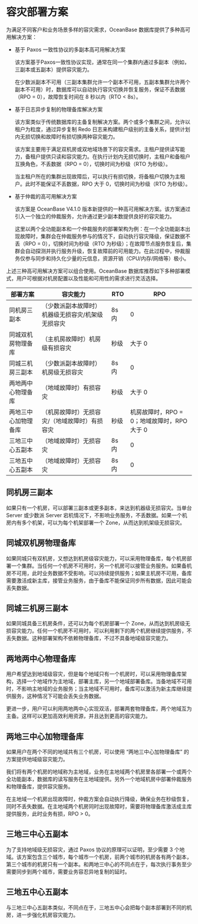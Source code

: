 # 容灾部署方案

为满足不同客户和业务场景多样的容灾需求，OceanBase 数据库提供了多种高可用解决方案：

* 基于 Paxos 一致性协议的多副本高可用解决方案

  该方案基于Paxos一致性协议实现，通常在同一个集群内通过多副本（例如，三副本或五副本）提供容灾能力。

  在少数派副本不可用（三副本集群允许一个副本不可用，五副本集群允许两个副本不可用）时，数据库可以自动执行容灾切换并恢复服务，保证不丢数据（RPO = 0），故障恢复时间在 8 秒以内（RTO < 8s）。

* 基于日志异步复制的物理备库解决方案

  该方案类似于传统数据库的主备复制解决方案。两个或多个集群之间，允许以租户为粒度，通过异步复制 Redo 日志来构建租户级别的主备关系，提供计划内无损切换和故障时有损切换两种容灾能力。

  该方案主要用于满足双机房或双地域场景下的容灾需求。主租户提供读写能力，备租户提供只读和容灾能力。在执行计划内无损切换时，主租户和备租户互换角色，不丢数据（RPO = 0），切换时间为秒级（RTO 为秒级）。

  当主租户所在的集群出现故障后，可以执行有损切换，将备租户切换为主租户。此时不能保证不丢数据，RPO 大于 0，切换时间为秒级（RTO 为秒级）。

* 基于仲裁的高可用解决方案

  该方案是 OceanBase V4.1.0 版本新提供的一种高可用解决方案。该方案通过引入一个独立的仲裁服务，允许通过更少副本数提供良好的容灾能力。

  这里以两个全功能副本和一个仲裁服务的部署架构为例：在一个全功能副本出现故障时，集群会在仲裁服务参与的情况下，自动执行容灾降级，保证数据不丢（RPO = 0），切换时间为秒级（RTO 为秒级）；在故障节点服务恢复后，集群会自动探测并执行服务升级，恢复故障前的可用能力。在此过程中，仲裁服务仅参与同步和持久化少量的元信息，资源开销（CPU/内存/网络等）极小。

上述三种高可用解决方案可以组合使用。OceanBase 数据库推荐如下多种部署模式，用户可根据对机房配置以及性能和可用性的需求进行灵活选择。

|   部署方案         |       容灾能力                                |  RTO  | RPO  |
|-------------------|-----------------------------------------------|-------|------|
| 同机房三副本       | （少数派副本故障时）机器级无损容灾/机架级无损容灾 | 8s 内 | 0    |
| 同城双机房物理备库 | （主机房故障时）机房级有损容灾                   | 秒级   | 大于 0 |
| 同城三机房三副本   | （少数派副本故障时）机房级无损容灾               | 8s 内  | 0    |
| 两地两中心物理备库 | （地域故障时）有损容灾                          | 秒级   | 大于 0 |
| 两地三中心加物理备库|（机房故障时）无损容灾/（地域故障时）有损容灾     | 秒级   | 机房故障时，RPO = 0；地域故障时，RPO 大于 0  |
| 三地三中心五副本   | （地域故障时）无损容灾                          | 8s 内  | 0  |
| 三地五中心五副本   | （地域故障时）无损容灾                          | 8s 内   | 0  |


## 同机房三副本

如果只有一个机房，可以部署三副本或更多副本，来达到机器级无损容灾。当单台 Server 或少数派 Server 宕机情况下，不影响业务服务，不丢数据。如果一个机房内有多个机架，可以为每个机架部署一个 Zone，从而达到机架级无损容灾。

## 同城双机房物理备库

如果同城只有双机房，又想达到机房级容灾能力，可以采用物理备库，每个机房部署一个集群。当任何一个机房不可用时，另一个机房可以接管业务服务。如果备机房不可用，此时业务数据不受影响，可以持续提供服务；如果主机房不可用，备库需要激活成新主库，接管业务服务，由于备库不能保证同步所有数据，因此可能会丢失数据。

## 同城三机房三副本

如果同城具备三机房条件，还可以为每个机房部署一个 Zone，从而达到机房级无损容灾能力。任何一个机房不可用时，可以利用剩下的两个机房继续提供服务，不丢失数据。这种部署架构不依赖物理备库，不过不具备地域级容灾能力。

## 两地两中心物理备库

用户希望达到地域级容灾，但是每个地域只有一个机房时，可以采用物理备库架构，选择一个地域作为主地域，部署主库，另一个地域部署备库。当备地域不可用时，不影响主地域的业务服务；当主地域不可用时，备库可以激活为新主库继续提供服务，这种情况下可能会丢失业务数据。

更进一步，用户可以利用两地两中心实现双活，部署两套物理备库，两个地域互为主备。这样可以更加高效利用资源，并且达到更高的容灾能力。

## 两地三中心加物理备库

如果用户在两个不同的地域共有三个机房，可以使用 “两地三中心加物理备库” 的方案提供地域级容灾能力。

我们将有两个机房的地域称为主地域，业务在主地域两个机房里各部署一个或两个全功能副本，数据库的读写服务在主地域提供。另外一个地域机房中部署仲裁服务和物理备库，提供容灾服务。

在主地域一个机房出现故障时，仲裁方案会自动执行降级，确保业务在秒级恢复，同时不丢失数据。在主地域两个机房同时出现故障时，需要将物理备库激活成主库提供服务，此时业务有损，RPO > 0。

## 三地三中心五副本

为了支持地域级无损容灾，通过 Paxos 协议的原理可以证明，至少需要 3 个地域。该方案包含三个城市，每个城市一个机房，前两个城市的机房各有两个副本，第三个城市的机房只有一个副本。和两地三中心的不同点在于，每次执行事务至少需要同步到两个城市，需要业务容忍异地复制的延时。

## 三地五中心五副本

与三地三中心五副本类似，不同点在于，三地五中心会把每个副本部署到不同的机房，进一步强化机房容灾能力。